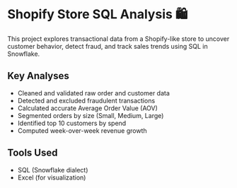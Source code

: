 # Shopify Store SQL Analysis 🛍️

This project explores transactional data from a Shopify-like store to uncover customer behavior, detect fraud, and track sales trends using SQL in Snowflake.

## Key Analyses

- Cleaned and validated raw order and customer data
- Detected and excluded fraudulent transactions
- Calculated accurate Average Order Value (AOV)
- Segmented orders by size (Small, Medium, Large)
- Identified top 10 customers by spend
- Computed week-over-week revenue growth

## Tools Used

- SQL (Snowflake dialect)
- Excel (for visualization)
